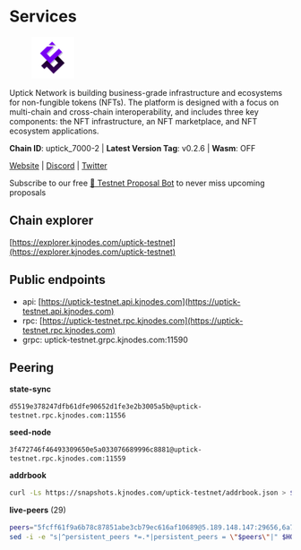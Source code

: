 # Services

<figure><img src="https://raw.githubusercontent.com/kj89/cosmos-images/main/logos/uptick.png" alt=""><figcaption></figcaption></figure>

Uptick Network is building business-grade infrastructure and  ecosystems for non-fungible tokens (NFTs). The platform is  designed with a focus on multi-chain and cross-chain interoperability,  and includes three key components: the NFT infrastructure, an NFT  marketplace, and NFT ecosystem applications.

**Chain ID**: uptick_7000-2 | **Latest Version Tag**: v0.2.6 | **Wasm**: OFF

[Website](https://uptick.network) | [Discord](https://discord.gg/UzeHS7fu5H) | [Twitter](https://twitter.com/uptickproject)



Subscribe to our free [🤖 Testnet Proposal Bot](https://t.me/kjnodes_testnet_proposal_bot) to never miss upcoming proposals


## Chain explorer
[https://explorer.kjnodes.com/uptick-testnet](https://explorer.kjnodes.com/uptick-testnet)

## Public endpoints

* api: [https://uptick-testnet.api.kjnodes.com](https://uptick-testnet.api.kjnodes.com)
* rpc: [https://uptick-testnet.rpc.kjnodes.com](https://uptick-testnet.rpc.kjnodes.com)
* grpc: uptick-testnet.grpc.kjnodes.com:11590

## Peering

**state-sync**

```text
d5519e378247dfb61dfe90652d1fe3e2b3005a5b@uptick-testnet.rpc.kjnodes.com:11556
```

**seed-node**

```text
3f472746f46493309650e5a033076689996c8881@uptick-testnet.rpc.kjnodes.com:11559
```

**addrbook**
```bash
curl -Ls https://snapshots.kjnodes.com/uptick-testnet/addrbook.json > $HOME/.uptickd/config/addrbook.json
```

**live-peers** (29)
```bash
peers="5fcff61f9a6b78c87851abe3cb79ec616af10689@5.189.148.147:29656,6a775f6034f64827a6220de07b1ad344284bbf51@194.163.155.84:46656,b483acbcae7ccd1244f588144245e9d1124c3de5@88.99.56.200:26666,7831b5c5cc90fa95ea99a0cea5d1ad07dfcc7b9c@185.245.183.187:26656,af5262526a0800a29a0a7194e1488a9fa62d0005@195.3.223.208:26656,174a57a0d4b914b5a9823a5f3f47ae4b06d9809e@65.108.206.118:60956,1c66685cbf5c8dc0a739eb57c896d35eb2eed17c@65.109.50.106:28656,7849e4320385434b0828a3e0206a3b69767393f6@65.109.91.227:26656,878101ab9ad2402bfd700a3da58223778461c753@185.245.182.152:26656,8ed9ffbd365e360804c6140e4906a5263c5b608a@116.203.157.163:10656,52cdb51fe8692dea11de23b8c97c9d947a6eb1c2@51.222.44.116:10656,a818920590d15226a206ec4c73b1c5c20c56a435@65.21.134.202:26666,e24bde7fe207160442fe6b93ee376a739def5757@51.222.248.153:26656,0afb5ce897e69eec34fb32bf87f4a2f93f79e0b3@65.109.65.210:30656,1bb6d67af0dd1d452e294e9df430d07bccefe502@185.215.167.241:26656,2298edffe9306e4d9370233c1d29dab567829095@144.91.78.28:26656,eb5a3112a64944e2bd701ff8aa99ab95209c6310@185.198.27.110:26656,81e9fbb53928efafad7862722c16820ed7c0e5b7@65.21.225.207:10656,d5519e378247dfb61dfe90652d1fe3e2b3005a5b@65.109.68.190:15656,b98bb56a9b4130eff5d3c43302f5b10e14e1a7f2@185.97.203.238:26656,8eaa8bc68e79a3c9b2037f4f675985cdbb1657e4@65.109.136.251:26656,07df6fd3f41c4bda761931831439ab248eb3dae4@91.223.3.190:55056,b1f4cbece3a83ea55ba28a50281eaa3af9119cd4@65.21.129.95:21256,b9d3fe835ded0b93c39befad43fb3c4964ae740f@91.195.101.100:26656,7a4f1c0baa2ff31c02163fb658c4eb8d119193c7@95.214.52.173:18656,5739ae6fab71ec95fb3112f4d1ea2845782fa9f7@54.92.137.6:26656,d8777278648d8fc93800692a8b96a7f104df4f9a@194.163.135.127:26656,641dd4daf0a6dbdb589ba8373a86b183a7b84292@65.108.66.34:23986,70c19420bb2d40c5a6c3466c69ead6e0877b9cc7@45.85.250.108:26656"
sed -i -e "s|^persistent_peers *=.*|persistent_peers = \"$peers\"|" $HOME/.uptickd/config/config.toml
```
